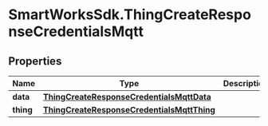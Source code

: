 # SmartWorksSdk.ThingCreateResponseCredentialsMqtt

## Properties

Name | Type | Description | Notes
------------ | ------------- | ------------- | -------------
**data** | [**ThingCreateResponseCredentialsMqttData**](ThingCreateResponseCredentialsMqttData.md) |  | [optional] 
**thing** | [**ThingCreateResponseCredentialsMqttThing**](ThingCreateResponseCredentialsMqttThing.md) |  | [optional] 


